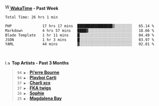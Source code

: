 <img src="https://github.com/dxnter/dxnter/assets/17434202/67b21fa4-d36d-46f9-9dec-f23d976b00ef" alt="WakaTime Logo" width="14" height="18"/><a href="https://wakatime.com/@dxnter" target="_blank"><strong> WakaTime</strong></a><strong> - Past Week</strong>

<!--START_SECTION:waka-->

```txt
Total Time: 26 hrs 1 min

PHP              17 hrs 17 mins  ████████████████▒░░░░░░░░   65.14 %
Markdown         4 hrs 57 mins   ████▓░░░░░░░░░░░░░░░░░░░░   18.66 %
Blade Template   1 hr 11 mins    █░░░░░░░░░░░░░░░░░░░░░░░░   04.49 %
JSON             1 hr 3 mins     █░░░░░░░░░░░░░░░░░░░░░░░░   03.97 %
YAML             44 mins         ▓░░░░░░░░░░░░░░░░░░░░░░░░   02.81 %
```

<!--END_SECTION:waka-->

<br/>

<!--START_LASTFM_ARTISTS:{"period": "3month", "rows": 6}-->
<a href="https://last.fm" target="_blank"><img src="https://user-images.githubusercontent.com/17434202/215290617-e793598d-d7c9-428f-9975-156db1ba89cc.svg" alt="Last.fm Logo" width="18" height="13"/></a> **Top Artists - Past 3 Months**

> `94 ▶️` ∙ **[Pi’erre Bourne](https://www.last.fm/music/Pi%E2%80%99erre+Bourne)**<br/>
> `94 ▶️` ∙ **[Playboi Carti](https://www.last.fm/music/Playboi+Carti)**<br/>
> `37 ▶️` ∙ **[Charli xcx](https://www.last.fm/music/Charli+xcx)**<br/>
> `37 ▶️` ∙ **[FKA twigs](https://www.last.fm/music/FKA+twigs)**<br/>
> `26 ▶️` ∙ **[Sophie](https://www.last.fm/music/Sophie)**<br/>
> `25 ▶️` ∙ **[Magdalena Bay](https://www.last.fm/music/Magdalena+Bay)**<br/>
<!--END_LASTFM_ARTISTS-->

